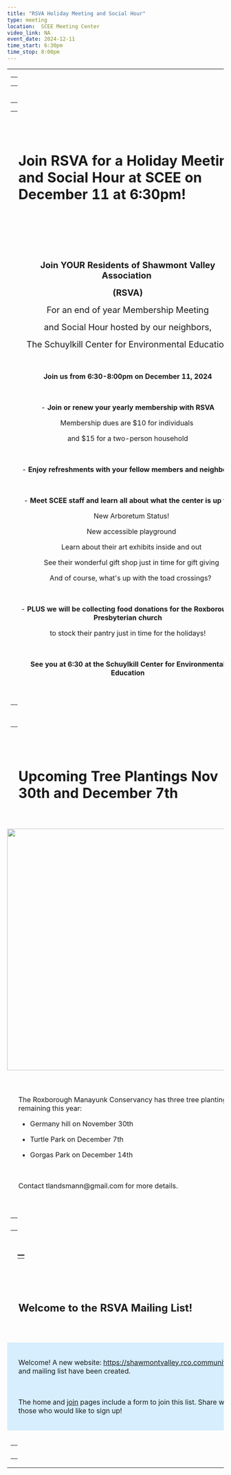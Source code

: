 ```yaml
---
title: "RSVA Holiday Meeting and Social Hour"
type: meeting
location:  SCEE Meeting Center
video_link: NA
event_date: 2024-12-11
time_start: 6:30pm
time_stop: 8:00pm
---
```


<table border="0" cellpadding="0" cellspacing="0" width="100%" role="presentation"><tbody><tr><td style="background-color:transparent" valign="top"><table border="0" cellpadding="0" cellspacing="0" width="100%" role="presentation" data-block-id="6"><tbody><tr><td class="mceSpacerBlock" height="20" valign="top"></td></tr></tbody></table></td></tr><tr><td style="background-color:transparent" valign="top"><table border="0" cellpadding="0" cellspacing="0" width="100%" role="presentation" data-block-id="7"><tbody><tr><td class="mceSpacerBlock" height="20" valign="top"></td></tr></tbody></table></td></tr><tr><td style="padding-top:0;padding-bottom:0;padding-right:0;padding-left:0" valign="top"><table width="100%" style="border:0;border-radius:0;border-collapse:separate"><tbody><tr><td style="padding-left:24px;padding-right:24px;padding-top:12px;padding-bottom:12px" class="mceTextBlockContainer"><div data-block-id="9" class="mceText" id="dataBlockId-9" style="width:100%"><h1 class="last-child">Join RSVA for a Holiday Meeting and Social Hour at SCEE on December 11 at 6:30pm!</h1></div></td></tr></tbody></table></td></tr><tr><td style="padding-top:0;padding-bottom:0;padding-right:0;padding-left:0" valign="top"><table width="100%" style="border:0;border-radius:0;border-collapse:separate"><tbody><tr><td style="padding-left:24px;padding-right:24px;padding-top:12px;padding-bottom:12px" class="mceTextBlockContainer"><div data-block-id="46" class="mceText" id="dataBlockId-46" style="width:100%"><p style="text-align: center;"><br></p><p style="text-align: center;"><strong><span style="font-size: 20px">Join YOUR Residents of Shawmont Valley Association&nbsp;</span></strong></p><p style="text-align: center;"><strong><span style="font-size: 20px">(RSVA)</span></strong></p><p style="text-align: center;"><span style="font-size: 20px">For an end of year Membership Meeting</span></p><p style="text-align: center;"><span style="font-size: 20px">and Social Hour hosted by our neighbors,</span></p><p style="text-align: center;"><span style="font-size: 20px">The Schuylkill Center for Environmental Education</span></p><p style="text-align: center;"><br></p><p style="text-align: center;"><strong>Join us from 6:30-8:00pm on December 11, 2024</strong></p><p style="text-align: center;"><br></p><p style="text-align: center;">-<strong> Join or renew your yearly membership with RSVA</strong></p><p style="text-align: center;">Membership dues are $10 for individuals&nbsp;</p><p style="text-align: center;">and $15 for a two-person household</p><p style="text-align: center;"><br></p><p style="text-align: center;">- <strong>Enjoy refreshments with your fellow members and neighbors</strong></p><p style="text-align: center;"><br></p><p style="text-align: center;">- <strong>Meet SCEE staff and learn all about what the center is up to:</strong></p><p style="text-align: center;">&nbsp; &nbsp; New Arboretum Status!</p><p style="text-align: center;">&nbsp; &nbsp; New accessible playground</p><p style="text-align: center;">&nbsp; &nbsp; Learn about their art exhibits inside and out</p><p style="text-align: center;">&nbsp; &nbsp; See their wonderful gift shop just in time for gift giving</p><p style="text-align: center;">&nbsp; &nbsp; And of course, what's up with the toad crossings?&nbsp;</p><p style="text-align: center;"><br></p><p style="text-align: center;">- <strong>PLUS we will be collecting food donations for the Roxborough Presbyterian church</strong></p><p style="text-align: center;">to stock their pantry just in time for the holidays!</p><p style="text-align: center;"><br></p><p style="text-align: center;" class="last-child"><strong>See you at 6:30 at the Schuylkill Center for Environmental Education</strong></p></div></td></tr></tbody></table></td></tr><tr><td style="background-color:transparent" valign="top"><table border="0" cellpadding="0" cellspacing="0" width="100%" role="presentation" data-block-id="48"><tbody><tr><td class="mceSpacerBlock" height="51" valign="top"></td></tr></tbody></table></td></tr><tr><td style="padding-top:0;padding-bottom:0;padding-right:0;padding-left:0" valign="top"><table width="100%" style="border:0;border-radius:0;border-collapse:separate"><tbody><tr><td style="padding-left:24px;padding-right:24px;padding-top:12px;padding-bottom:12px" class="mceTextBlockContainer"><div data-block-id="43" class="mceText" id="dataBlockId-43" style="width:100%"><h1 class="last-child">Upcoming Tree Plantings Nov 30th and December 7th</h1></div></td></tr></tbody></table></td></tr><tr><td style="padding-top:12px;padding-bottom:12px;padding-right:0;padding-left:0" class="mceBlockContainer" align="center" valign="top"><span class="mceImageBorder" style="border:0;border-radius:0;vertical-align:top;margin:0"><img data-block-id="42" width="561" height="auto" style="width:561px;height:auto;max-width:660px !important;border-radius:0;display:block" alt="" src="https://mcusercontent.com/2ab808daa7adb1455138f095d/images/e6ea0929-ed7b-55cd-5ebf-84a04c411dda.png" role="presentation" class="imageDropZone mceImage"></span></td></tr><tr><td style="padding-top:0;padding-bottom:0;padding-right:0;padding-left:0" valign="top"><table width="100%" style="border:0;border-radius:0;border-collapse:separate"><tbody><tr><td style="padding-left:24px;padding-right:24px;padding-top:12px;padding-bottom:12px" class="mceTextBlockContainer"><div data-block-id="10" class="mceText" id="dataBlockId-10" style="width:100%"><p>The Roxborough Manayunk Conservancy has three tree plantings remaining this year:</p><ul><li><p>Germany hill on November 30th</p></li><li><p>Turtle Park on December 7th</p></li><li><p>Gorgas Park on December 14th </p></li></ul><p><br></p><p class="last-child">Contact tlandsmann@gmail.com for more details.</p></div></td></tr></tbody></table></td></tr><tr><td style="background-color:transparent" valign="top"><table border="0" cellpadding="0" cellspacing="0" width="100%" role="presentation" data-block-id="22"><tbody><tr><td class="mceSpacerBlock" height="29" valign="top"></td></tr></tbody></table></td></tr><tr><td style="background-color:transparent;padding-top:20px;padding-bottom:20px;padding-right:24px;padding-left:24px" class="mceBlockContainer" valign="top"><table align="center" border="0" cellpadding="0" cellspacing="0" width="100%" style="background-color:transparent;width:100%" role="presentation" class="mceDividerContainer" data-block-id="53"><tbody><tr><td style="min-width:100%;border-top-width:2px;border-top-style:solid;border-top-color:#000000" class="mceDividerBlock" valign="top"></td></tr></tbody></table></td></tr><tr><td style="padding-top:0;padding-bottom:0;padding-right:0;padding-left:0" valign="top"><table width="100%" style="border:0;border-radius:0;border-collapse:separate"><tbody><tr><td style="padding-left:24px;padding-right:24px;padding-top:12px;padding-bottom:12px" class="mceTextBlockContainer"><div data-block-id="30" class="mceText" id="dataBlockId-30" style="width:100%"><h2 class="last-child">Welcome to the RSVA Mailing List!</h2></div></td></tr></tbody></table></td></tr><tr><td style="padding-top:0;padding-bottom:0;padding-right:0;padding-left:0" valign="top"><table width="100%" style="border:0;background-color:#d6eefd;border-radius:0;border-collapse:separate"><tbody><tr><td style="padding-left:24px;padding-right:24px;padding-top:18px;padding-bottom:18px" class="mceTextBlockContainer"><div data-block-id="31" class="mceText" id="dataBlockId-31" style="width:100%"><p>Welcome! A new website: <a href="https://shawmontvalley.rco.community" target="_blank">https://shawmontvalley.rco.community</a> and mailing list have been created.</p><p><br></p><p class="last-child">The home and <a href="https://shawmontvalley.rco.community" target="_blank">join</a> pages include a form to join this list. Share with those who would like to sign up!</p></div></td></tr></tbody></table></td></tr><tr><td style="background-color:transparent" valign="top"><table border="0" cellpadding="0" cellspacing="0" width="100%" role="presentation" data-block-id="32"><tbody><tr><td class="mceSpacerBlock" height="31" valign="top"></td></tr></tbody></table></td></tr></tbody></table>
